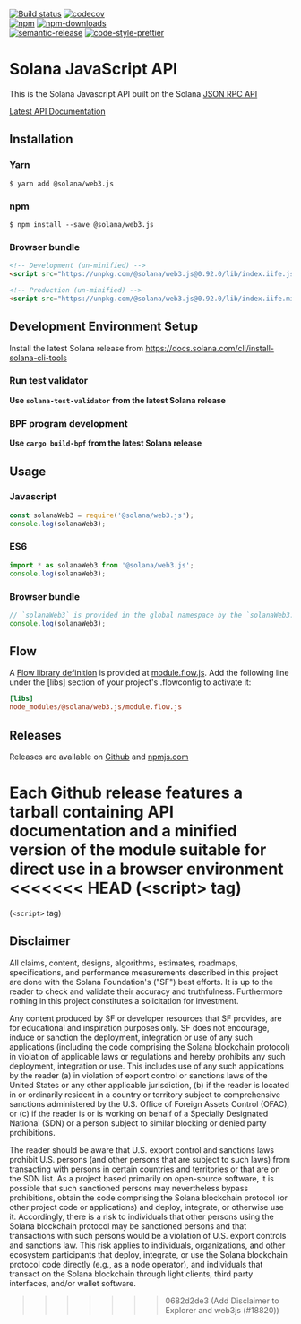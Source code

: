 [![Build status][travis-image]][travis-url]
[![codecov][codecov-image]][codecov-url]
<br>
[![npm][npm-image]][npm-url]
[![npm-downloads][npm-downloads-image]][npm-url]
<br>
[![semantic-release][semantic-release-image]][semantic-release-url]
[![code-style-prettier][code-style-prettier-image]][code-style-prettier-url]

[travis-image]: https://api.travis-ci.org/solana-labs/solana-web3.js.svg?branch=master
[travis-url]: https://travis-ci.org/solana-labs/solana-web3.js
[codecov-image]: https://codecov.io/gh/solana-labs/solana-web3.js/branch/master/graph/badge.svg
[codecov-url]: https://codecov.io/gh/solana-labs/solana-web3.js
[npm-image]: https://img.shields.io/npm/v/@solana/web3.js.svg?style=flat
[npm-downloads-image]: https://img.shields.io/npm/dm/@solana/web3.js.svg?style=flat
[npm-url]: https://www.npmjs.com/package/@solana/web3.js
[semantic-release-image]: https://img.shields.io/badge/%20%20%F0%9F%93%A6%F0%9F%9A%80-semantic--release-e10079.svg
[semantic-release-url]: https://github.com/semantic-release/semantic-release
[code-style-prettier-image]: https://img.shields.io/badge/code_style-prettier-ff69b4.svg?style=flat-square
[code-style-prettier-url]: https://github.com/prettier/prettier

# Solana JavaScript API

This is the Solana Javascript API built on the Solana [JSON RPC API](https://docs.solana.com/apps/jsonrpc-api)

[Latest API Documentation](https://solana-labs.github.io/solana-web3.js/)


## Installation

### Yarn
```
$ yarn add @solana/web3.js
```

### npm
```
$ npm install --save @solana/web3.js
```

### Browser bundle
```html
<!-- Development (un-minified) -->
<script src="https://unpkg.com/@solana/web3.js@0.92.0/lib/index.iife.js"></script>

<!-- Production (un-minified) -->
<script src="https://unpkg.com/@solana/web3.js@0.92.0/lib/index.iife.min.js"></script>
```

## Development Environment Setup

Install the latest Solana release from https://docs.solana.com/cli/install-solana-cli-tools

### Run test validator

**Use `solana-test-validator` from the latest Solana release**

### BPF program development

**Use `cargo build-bpf` from the latest Solana release**

## Usage

### Javascript
```js
const solanaWeb3 = require('@solana/web3.js');
console.log(solanaWeb3);
```

### ES6
```js
import * as solanaWeb3 from '@solana/web3.js';
console.log(solanaWeb3);
```

### Browser bundle
```js
// `solanaWeb3` is provided in the global namespace by the `solanaWeb3.min.js` script bundle.
console.log(solanaWeb3);
```

## Flow

A [Flow library definition](https://flow.org/en/docs/libdefs/) is provided at
[module.flow.js](https://github.com/solana-labs/solana-web3.js/tree/master/module.flow.js).
Add the following line under the [libs] section of your project's .flowconfig to
activate it:
```ini
[libs]
node_modules/@solana/web3.js/module.flow.js
```

## Releases
Releases are available on [Github](https://github.com/solana-labs/solana-web3.js/releases)
and [npmjs.com](https://www.npmjs.com/package/@solana/web3.js)

Each Github release features a tarball containing API documentation and a
minified version of the module suitable for direct use in a browser environment
<<<<<<< HEAD
(&lt;script&gt; tag)
=======
(`<script>` tag)

## Disclaimer

All claims, content, designs, algorithms, estimates, roadmaps,
specifications, and performance measurements described in this project
are done with the Solana Foundation's ("SF") best efforts. It is up to
the reader to check and validate their accuracy and truthfulness.
Furthermore nothing in this project constitutes a solicitation for
investment.

Any content produced by SF or developer resources that SF provides, are
for educational and inspiration purposes only. SF does not encourage,
induce or sanction the deployment, integration or use of any such
applications (including the code comprising the Solana blockchain
protocol) in violation of applicable laws or regulations and hereby
prohibits any such deployment, integration or use. This includes use of
any such applications by the reader (a) in violation of export control
or sanctions laws of the United States or any other applicable
jurisdiction, (b) if the reader is located in or ordinarily resident in
a country or territory subject to comprehensive sanctions administered
by the U.S. Office of Foreign Assets Control (OFAC), or (c) if the
reader is or is working on behalf of a Specially Designated National
(SDN) or a person subject to similar blocking or denied party
prohibitions.

The reader should be aware that U.S. export control and sanctions laws
prohibit U.S. persons (and other persons that are subject to such laws)
from transacting with persons in certain countries and territories or
that are on the SDN list. As a project based primarily on open-source
software, it is possible that such sanctioned persons may nevertheless
bypass prohibitions, obtain the code comprising the Solana blockchain
protocol (or other project code or applications) and deploy, integrate,
or otherwise use it. Accordingly, there is a risk to individuals that
other persons using the Solana blockchain protocol may be sanctioned
persons and that transactions with such persons would be a violation of
U.S. export controls and sanctions law. This risk applies to
individuals, organizations, and other ecosystem participants that
deploy, integrate, or use the Solana blockchain protocol code directly
(e.g., as a node operator), and individuals that transact on the Solana
blockchain through light clients, third party interfaces, and/or wallet
software.
>>>>>>> 0682d2de3 (Add Disclaimer to Explorer and web3js (#18820))
